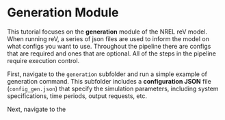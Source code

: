 # Generation Module
This tutorial focuses on the **generation** module of the NREL reV model. 
When running reV, a series of json files are used to inform the model on what configs you want to use.
Throughout the pipeline there are configs that are required and ones that are optional.
All of the steps in the pipeline require execution control.

First, navigate to the `generation` subfolder and run a simple example of generation command. 
This subfolder includes a **configuration JSON** file (`config_gen.json`) that specify the simulation parameters, including system specifications, time periods, output requests, etc.

Next, navigate to the 


